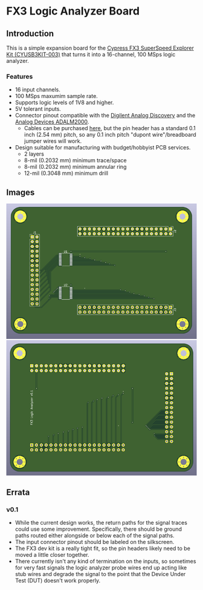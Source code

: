 # FX3 Logic Analyzer Board


## Introduction

This is a simple expansion board for the [Cypress FX3 SuperSpeed Explorer Kit (CYUSB3KIT-003)][kit] that turns it into a 16-channel, 100 MSps logic analyzer.


### Features

 - 16 input channels.
 - 100 MSps maxumim sample rate.
 - Supports logic levels of 1V8 and higher.
 - 5V tolerant inputs.
 - Connector pinout compatible with the [Digilent Analog Discovery][analog-discovery] and the [Analog Devices ADALM2000][adalm2000].
   - Cables can be purchased [here][cable], but the pin header has a standard 0.1 inch (2.54 mm) pitch, so any 0.1 inch pitch "dupont wire"/breadboard jumper wires will work.
 - Design suitable for manufacturing with budget/hobbyist PCB services.
   - 2 layers
   - 8-mil (0.2032 mm) minimum trace/space
   - 8-mil (0.2032 mm) minimum annular ring
   - 12-mil (0.3048 mm) minimum drill


## Images

[![A render of the front side of the PCB.][render-front]][render-front]
[![A render of the back side of the PCB.][render-back]][render-back]


## Errata


### v0.1

 - While the current design works, the return paths for the signal traces could use some improvement.
   Specifically, there should be ground paths routed either alongside or below each of the signal paths.
 - The input connector pinout should be labeled on the silkscreen.
 - The FX3 dev kit is a really tight fit, so the pin headers likely need to be moved a little closer together.
 - There currently isn't any kind of termination on the inputs, so sometimes for very fast signals the logic analyzer probe wires end up acting like stub wires and degrade the signal to the point that the Device Under Test (DUT) doesn't work properly.


[kit]: https://www.cypress.com/documentation/development-kitsboards/cyusb3kit-003-ez-usb-fx3-superspeed-explorer-kit
[analog-discovery]: https://digilent.com/reference/test-and-measurement/analog-discovery/reference-manual#pin_out_diagram
[adalm2000]: https://wiki.analog.com/university/tools/m2k/devs/intro#pinout
[cable]: https://digilent.com/shop/2x15-flywires-signal-cable-assembly-for-the-analog-discovery/
[render-front]: doc/pcb-render-v0.1-front.png
[render-back]: doc/pcb-render-v0.1-back.png
